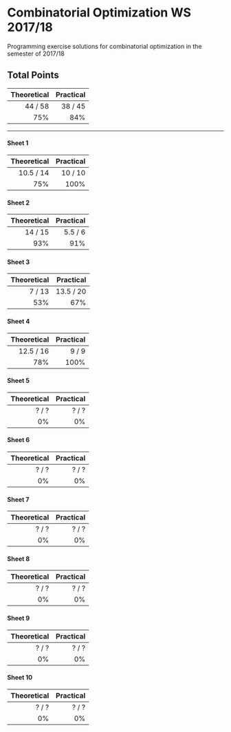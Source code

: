 # Combinatorial Optimization WS 2017/18

Programming exercise solutions for combinatorial optimization in the semester of 2017/18

## Total Points
 
| Theoretical | Practical  |
| ----------: | ---------: |
|   44 / 58   |   38 / 45  |  
|    75%      |    84%     |

_______

#### Sheet 1

| Theoretical | Practical  |
| ----------: | ---------: |
|  10.5 / 14  |  10 / 10   |  
|   75%       |    100%    |

#### Sheet 2

| Theoretical | Practical  |  
| ----------: | ---------: |  
|    14 / 15  |  5.5 / 6   |  
|      93%    |    91%     |

#### Sheet 3

| Theoretical | Practical  |  
| ----------: | ---------: |  
|    7 / 13   |  13.5 / 20 |  
|      53%    |     67%    |

#### Sheet 4

| Theoretical | Practical  |  
| ----------: | ---------: |  
|  12.5 / 16  |   9 / 9    |  
|     78%     |   100%     |

#### Sheet 5

| Theoretical | Practical  |  
| ----------: | ---------: |  
|    ? / ?    |   ? / ?    |  
|        0%   |     0%     |

#### Sheet 6

| Theoretical | Practical  |  
| ----------: | ---------: |  
|    ? / ?    |   ? / ?    |  
|        0%   |     0%     |

#### Sheet 7

| Theoretical | Practical  |  
| ----------: | ---------: |  
|    ? / ?    |   ? / ?    |  
|        0%   |     0%     |

#### Sheet 8

| Theoretical | Practical  |  
| ----------: | ---------: |  
|    ? / ?    |   ? / ?    |  
|        0%   |     0%     |

#### Sheet 9

| Theoretical | Practical  |  
| ----------: | ---------: |  
|    ? / ?    |   ? / ?    |  
|        0%   |     0%     |

#### Sheet 10

| Theoretical | Practical  |  
| ----------: | ---------: |  
|    ? / ?    |   ? / ?    |  
|        0%   |     0%     |
